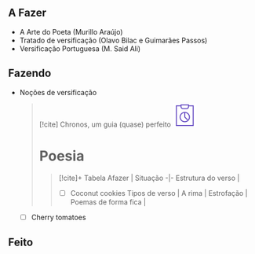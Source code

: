 ## A Fazer
- A Arte do Poeta (Murillo Araújo)  
- Tratado de versificação (Olavo Bilac e Guimarães Passos)  
- Versificação Portuguesa (M. Said Ali)  

## Fazendo
- Noções de versificação  
  > [!cite] Chronos, um guia (quase) perfeito
  > ![image](.attachments/b2fd7590c0525b35c9718d836807c55484cd9317.svg)
  > # Poesia
  > >  [!cite]+ Tabela
  > >  Afazer | Situação
  > > -|-
  > > Estrutura do verso |
  > > - [ ] Coconut cookies
  > > Tipos de verso |
  > > A rima |
  > > Estrofação |
  > > Poemas de forma fica |
  - [ ] Cherry tomatoes
  

## Feito